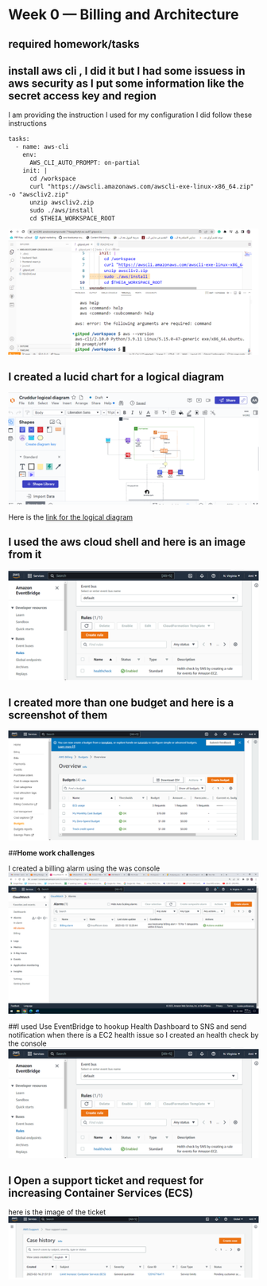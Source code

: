 # Week 0 — Billing and Architecture
## required homework/tasks
## install aws cli , I did it but I had some issuess in aws security as I put some information like the secret access key and region
I am providing the instruction I used for my configuration
I did follow these instructions

```
tasks:
  - name: aws-cli
    env:
      AWS_CLI_AUTO_PROMPT: on-partial
    init: |
      cd /workspace
      curl "https://awscli.amazonaws.com/awscli-exe-linux-x86_64.zip" -o "awscliv2.zip"
      unzip awscliv2.zip
      sudo ./aws/install
      cd $THEIA_WORKSPACE_ROOT
  ```
  ![gitpod aws cli installed image](assets/aws_cli.png)

##  I created a lucid chart for a logical diagram 
![logical digram image](assets/logical%20diagram.png)

 Here is the [link for the logical diagram](https://lucid.app/lucidchart/07998726-1ecc-4eba-bbde-b847efbdfa4d/edit?viewport_loc=-1831%2C320%2C3347%2C1448%2C0_0&invitationId=inv_6793fffa-ed59-4092-9c91-63c57fc69b3b)
 
  ## I used the aws cloud shell and here is an image from it
  ![Checking Health check](assets/healthcheck.png)
  ## I created more than one  budget and here is a screenshot of them
  ![created budget image](assets/Setting%20budget.png)
       
       

   ##**Home work challenges**


   I created a billing alarm using the was console
   ![Billing alarm image](assets/Billing%20alarm.png)

  ##I used Use EventBridge to hookup Health Dashboard to SNS and send notification when there is a EC2 health issue so I  created an health check by the console
   ![EventBridge Checking Health check ](assets/health%20check.png)
   ## I Open a support ticket and request for increasing  Container Services (ECS)
   here is the image of the ticket 
    ![Support ticket image](assets/support%20ticket.png)













